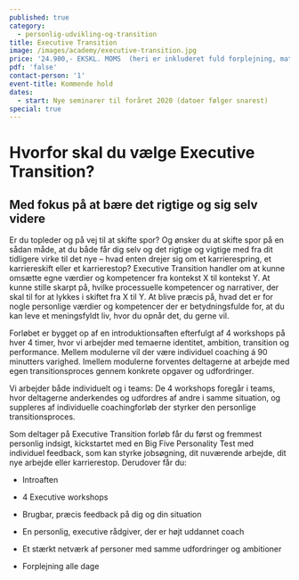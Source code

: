 ```yaml
---
published: true
category:
  - personlig-udvikling-og-transition
title: Executive Transition
image: /images/academy/executive-transition.jpg
price: '24.900,- EKSKL. MOMS  (heri er inkluderet fuld forplejning, materialer)  '
pdf: 'false'
contact-person: '1'
event-title: Kommende hold
dates:
  - start: Nye seminarer til foråret 2020 (datoer følger snarest)
special: true
---
```



# Hvorfor skal du vælge Executive Transition?
## Med fokus på at bære det rigtige og sig selv videre

Er du topleder og på vej til at skifte spor? Og ønsker du at skifte spor på en sådan måde, at du både får dig selv og det rigtige og vigtige med fra dit tidligere virke til det nye – hvad enten drejer sig om et karrierespring, et karriereskift eller et karrierestop? Executive Transition handler om at kunne omsætte egne værdier og kompetencer fra kontekst X til kontekst Y. At kunne stille skarpt på, hvilke processuelle kompetencer og narrativer, der skal til for at lykkes i skiftet fra X til Y. At blive præcis på, hvad det er for nogle personlige værdier og kompetencer der er betydningsfulde for, at du kan leve et meningsfyldt liv, hvor du opnår det, du gerne vil.

Forløbet er bygget op af en introduktionsaften efterfulgt af 4 workshops på hver 4 timer, hvor vi arbejder med  temaerne identitet, ambition, transition og performance. Mellem modulerne vil der være individuel coaching á 90 minutters varighed. Imellem modulerne forventes deltagerne at arbejde med egen transitionsproces gennem konkrete opgaver og udfordringer.

Vi arbejder både individuelt og i teams: De 4 workshops foregår i teams, hvor deltagerne anderkendes og udfordres af andre i samme situation, og suppleres af individuelle coachingforløb der styrker den personlige transitionsproces.  


Som deltager på Executive Transition forløb får du først og fremmest personlig indsigt, kickstartet med en Big Five Personality Test med individuel feedback, som kan styrke jobsøgning, dit nuværende arbejde, dit nye arbejde eller karrierestop. Derudover får du:

- Introaften

- 4 Executive workshops  

- Brugbar, præcis feedback på dig og din situation

- En personlig, executive rådgiver, der er højt uddannet coach  

- Et stærkt netværk af personer med samme udfordringer og ambitioner

- Forplejning alle dage
